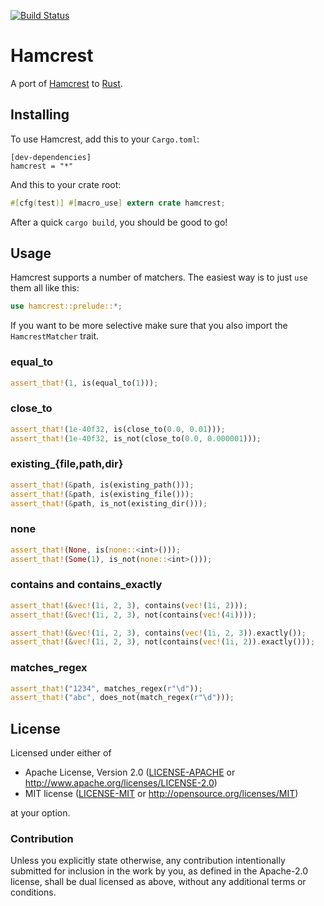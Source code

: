 [![Build Status](https://travis-ci.org/carllerche/hamcrest-rust.svg?branch=master)](https://travis-ci.org/carllerche/hamcrest-rust)

# Hamcrest

A port of [Hamcrest](http://hamcrest.org/) to [Rust](http://rust-lang.org).

## Installing

To use Hamcrest, add this to your `Cargo.toml`:

```
[dev-dependencies]
hamcrest = "*"
```

And this to your crate root:

``` rust
#[cfg(test)] #[macro_use] extern crate hamcrest;
```

After a quick `cargo build`, you should be good to go!

## Usage

Hamcrest supports a number of matchers. The easiest way is to just `use` them all like this:

``` rust
use hamcrest::prelude::*;
```

If you want to be more selective make sure that you also import the `HamcrestMatcher` trait.

### equal\_to

``` rust
assert_that!(1, is(equal_to(1)));
```

### close\_to

``` rust
assert_that!(1e-40f32, is(close_to(0.0, 0.01)));
assert_that!(1e-40f32, is_not(close_to(0.0, 0.000001)));
```

### existing\_{file,path,dir}

``` rust
assert_that!(&path, is(existing_path()));
assert_that!(&path, is(existing_file()));
assert_that!(&path, is_not(existing_dir()));
```

### none

``` rust
assert_that!(None, is(none::<int>()));
assert_that!(Some(1), is_not(none::<int>()));
```

### contains and contains\_exactly

``` rust
assert_that!(&vec!(1i, 2, 3), contains(vec!(1i, 2)));
assert_that!(&vec!(1i, 2, 3), not(contains(vec!(4i))));

assert_that!(&vec!(1i, 2, 3), contains(vec!(1i, 2, 3)).exactly());
assert_that!(&vec!(1i, 2, 3), not(contains(vec!(1i, 2)).exactly()));
```

### matches_regex

``` rust
assert_that!("1234", matches_regex(r"\d"));
assert_that!("abc", does_not(match_regex(r"\d")));
```

## License

Licensed under either of

 * Apache License, Version 2.0 ([LICENSE-APACHE](LICENSE-APACHE) or
   http://www.apache.org/licenses/LICENSE-2.0)
 * MIT license ([LICENSE-MIT](LICENSE-MIT) or http://opensource.org/licenses/MIT)

at your option.

### Contribution

Unless you explicitly state otherwise, any contribution intentionally submitted for inclusion in the
work by you, as defined in the Apache-2.0 license, shall be dual licensed as above, without any
additional terms or conditions.
